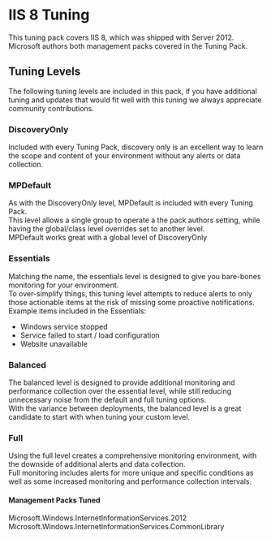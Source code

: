 # IIS 8 Tuning
This tuning pack covers IIS 8, which was shipped with Server 2012.  
Microsoft authors both management packs covered in the Tuning Pack.

## Tuning Levels

The following tuning levels are included in this pack, if you have additional tuning and updates that would fit well with this tuning we always appreciate community contributions.

### DiscoveryOnly

Included with every Tuning Pack, discovery only is an excellent way to learn the scope and content of your environment without any alerts or data collection.

### MPDefault

As with the DiscoveryOnly level, MPDefault is included with every Tuning Pack.  
This level allows a single group to operate a the pack authors setting, while having the global/class level overrides set to another level.  
MPDefault works great with a global level of DiscoveryOnly

### Essentials

Matching the name, the essentials level is designed to give you bare-bones monitoring for your environment.  
To over-simplify things, this tuning level attempts to reduce alerts to only those actionable items at the risk of missing some proactive notifications.  
Example items included in the Essentials:

- Windows service stopped
- Service failed to start / load configuration
- Website unavailable

### Balanced

The balanced level is designed to provide additional monitoring and performance collection over the essential level, while still reducing unnecessary noise from the default and full tuning options.  
With the variance between deployments, the balanced level is a great candidate to start with when tuning your custom level.

### Full

Using the full level creates a comprehensive monitoring environment, with the downside of additional alerts and data collection.  
Full monitoring includes alerts for more unique and specific conditions as well as some increased monitoring and performance collection intervals.

#### Management Packs Tuned

Microsoft.Windows.InternetInformationServices.2012  
Microsoft.Windows.InternetInformationServices.CommonLibrary  
